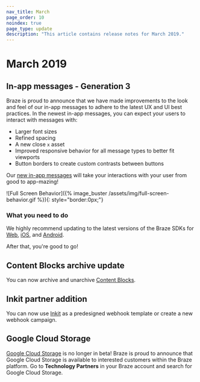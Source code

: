 ```yaml
---
nav_title: March
page_order: 10
noindex: true
page_type: update
description: "This article contains release notes for March 2019."
---
```


# March 2019

## In-app messages - Generation 3

Braze is proud to announce that we have made improvements to the look and feel of our in-app messages to adhere to the latest UX and UI best practices. In the newest in-app messages, you can expect your users to interact with messages with:
- Larger font sizes
- Refined spacing
- A new close `x` asset
- Improved responsive behavior for all message types to better fit viewports
- Button borders to create custom contrasts between buttons

Our [new in-app messages]({{site.baseurl}}/user_guide/message_building_by_channel/in-app_messages/overview/) will take your interactions with your user from good to app-mazing!

![Full Screen Behavior]({% image_buster /assets/img/full-screen-behavior.gif %}){: style="border:0px;"}

### What you need to do

We highly recommend updating to the latest versions of the Braze SDKs for [Web]({{site.baseurl}}/developer_guide/platform_integration_guides/web/initial_sdk_setup/#upgrading-the-sdk), [iOS]({{site.baseurl}}/developer_guide/platform_integration_guides/swift/initial_sdk_setup/overview), and [Android]({{site.baseurl}}/developer_guide/platform_integration_guides/android/initial_sdk_setup/android_sdk_integration/).

After that, you're good to go!

## Content Blocks archive update

You can now archive and unarchive [Content Blocks]({{site.baseurl}}/user_guide/engagement_tools/templates_and_media/content_blocks/#archiving-content-blocks).

## Inkit partner addition

You can now use [Inkit]({{site.baseurl}}/partners/inkit/) as a predesigned webhook template or create a new webhook campaign.

## Google Cloud Storage

[Google Cloud Storage]({{site.baseurl}}/partners/data_and_infrastructure_agility/data_warehouses/google_cloud_storage_for_currents/) is no longer in beta! Braze is proud to announce that Google Cloud Storage is available to interested customers within the Braze platform. Go to **Technology Partners** in your Braze account and search for Google Cloud Storage.
